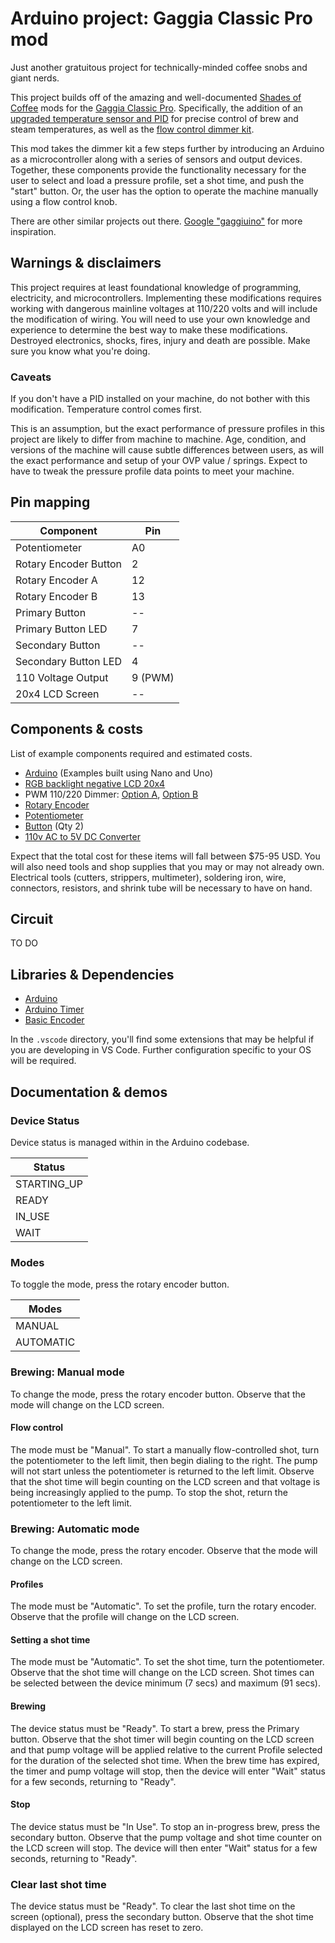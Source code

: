 # Arduino project: Gaggia Classic Pro mod

Just another gratuitous project for technically-minded coffee snobs and giant nerds.

This project builds off of the amazing and well-documented [Shades of Coffee](https://www.shadesofcoffee.co.uk/) mods for the [Gaggia Classic Pro](https://www.gaggia.com/manual-machines/new-classic/). Specifically, the addition of an [upgraded temperature sensor and PID](https://www.shadesofcoffee.co.uk/post-2018/gaggia-classic-pro2019-pid-kit---132din-single-display) for precise control of brew and steam temperatures, as well as the [flow control dimmer kit](https://www.shadesofcoffee.co.uk/post-2018/gaggia-classic---flow-control-dimmer-kit).

This mod takes the dimmer kit a few steps further by introducing an Arduino as a microcontroller along with a series of sensors and output devices. Together, these components provide the functionality necessary for the user to select and load a pressure profile, set a shot time, and push the "start" button. Or, the user has the option to operate the machine manually using a flow control knob.

There are other similar projects out there. [Google "gaggiuino"](https://www.google.com/search?rlz=1C5CHFA_enUS841US841&sxsrf=ALiCzsbGp50YCr51Wm168XTbH1bHXEwS2Q:1669829448061&q=gaggiuino&spell=1&sa=X&ved=2ahUKEwiw7di4t9b7AhU2FFkFHTD4DLwQBSgAegQIBRAB&biw=1902&bih=1373&dpr=1) for more inspiration.

## Warnings & disclaimers

This project requires at least foundational knowledge of programming, electricity, and microcontrollers. Implementing these modifications requires working with dangerous mainline voltages at 110/220 volts and will include the modification of wiring. You will need to use your own knowledge and experience to determine the best way to make these modifications. Destroyed electronics, shocks, fires, injury and death are possible. Make sure you know what you're doing.

### Caveats

If you don't have a PID installed on your machine, do not bother with this modification. Temperature control comes first.

This is an assumption, but the exact performance of pressure profiles in this project are likely to differ from machine to machine. Age, condition, and versions of the machine will cause subtle differences between users, as will the exact performance and setup of your OVP value / springs. Expect to have to tweak the pressure profile data points to meet your machine. 

## Pin mapping

| Component             | Pin     |
| --------------------- | ------- |
| Potentiometer         | A0      |
| Rotary Encoder Button | 2       |
| Rotary Encoder A      | 12      |
| Rotary Encoder B      | 13      |
| Primary Button        | --      |
| Primary Button LED    | 7       |
| Secondary Button      | --      |
| Secondary Button LED  | 4       |
| 110 Voltage Output    | 9 (PWM) |
| 20x4 LCD Screen       | --      |

## Components & costs

List of example components required and estimated costs. 

- [Arduino](https://store-usa.arduino.cc/collections/boards) (Examples built using Nano and Uno)
- [RGB backlight negative LCD 20x4](https://www.adafruit.com/product/498#technical-details)
- PWM 110/220 Dimmer: [Option A](https://www.amazon.com/gp/product/B0BC297G4B/ref=ppx_yo_dt_b_asin_title_o08_s00?ie=UTF8&th=1), [Option B](https://www.amazon.com/gp/product/B06Y1DT1WP/ref=ppx_yo_dt_b_asin_title_o02_s00?ie=UTF8&psc=1)
- [Rotary Encoder](https://www.adafruit.com/product/377)
- [Potentiometer](https://www.adafruit.com/product/1789)
- [Button](https://www.adafruit.com/product/559) (Qty 2)
- [110v AC to 5V DC Converter](https://www.amazon.com/gp/product/B07YXN8J6R/ref=ppx_yo_dt_b_asin_title_o06_s02?ie=UTF8&th=1)

Expect that the total cost for these items will fall between $75-95 USD. You will also need tools and shop supplies that you may or may not already own. Electrical tools (cutters, strippers, multimeter), soldering iron, wire, connectors, resistors, and shrink tube will be necessary to have on hand.
## Circuit

TO DO

## Libraries & Dependencies

- [Arduino](https://docs.arduino.cc/)
- [Arduino Timer](https://www.arduinolibraries.info/libraries/arduino-timer)
- [Basic Encoder](https://www.arduinolibraries.info/libraries/basic-encoder)

In the `.vscode` directory, you'll find some extensions that may be helpful if you are developing in VS Code. Further configuration specific to your OS will be required.

## Documentation & demos

### Device Status

Device status is managed within in the Arduino codebase.

| Status           			|
| --------------------- |
| STARTING_UP         	|
| READY         				|
| IN_USE         				|
| WAIT         					|

### Modes

To toggle the mode, press the rotary encoder button. 

| Modes          				|
| --------------------- |
| MANUAL        				|
| AUTOMATIC         		|

### Brewing: Manual mode

To change the mode, press the rotary encoder button. Observe that the mode will change on the LCD screen.

#### Flow control

The mode must be "Manual". To start a manually flow-controlled shot, turn the potentiometer to the left limit, then begin dialing to the right. The pump will not start unless the potentiometer is returned to the left limit. Observe that the shot time will begin counting on the LCD screen and that voltage is being increasingly applied to the pump. To stop the shot, return the potentiometer to the left limit.

### Brewing: Automatic mode

To change the mode, press the rotary encoder. Observe that the mode will change on the LCD screen.

#### Profiles

The mode must be "Automatic". To set the profile, turn the rotary encoder. Observe that the profile will change on the LCD screen.

#### Setting a shot time

The mode must be "Automatic". To set the shot time, turn the potentiometer. Observe that the shot time will change on the LCD screen. Shot times can be selected between the device minimum (7 secs) and maximum (91 secs).

#### Brewing

The device status must be "Ready". To start a brew, press the Primary button.  Observe that the shot timer will begin counting on the LCD screen and that pump voltage will be applied relative to the current Profile selected for the duration of the selected shot time. When the brew time has expired, the timer and pump voltage will stop, then the device will enter "Wait" status for a few seconds, returning to "Ready".

#### Stop

The device status must be "In Use". To stop an in-progress brew, press the secondary button. Observe that the pump voltage and shot time counter on the LCD screen will stop. The device will then enter "Wait" status for a few seconds, returning to "Ready".


### Clear last shot time

The device status must be "Ready". To clear the last shot time on the screen (optional), press the secondary button. Observe that the shot time displayed on the LCD screen has reset to zero.
